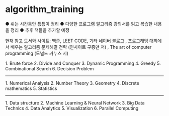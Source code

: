 # algorithm_training
 ● 쉬는 시간동안 틈틈이 정리
 ● 다양한 프로그램 알고리즘 강의서를 읽고 복습한 내용을 정리
 ● 추후 책들을 추가할 예정
 
 현재 참고 도서와 사이트: 백준, LEET CODE, 기타 네이버 블로그 , 프로그래밍 대회에서 배우는 알고리즘 문제해결 전략 (인사이트 구종만 저) , The art of computer programming (도널드 커누스 저)
 
 <Algorithms>
 1. Brute force
 2. Divide and Conquer
 3. Dynamic Programming
 4. Greedy
 5. Combinational Search
 6. Decision Problem
 
 ----------------------
 <Mathmetics>
 1. Numerical Analysis
 2. Number Theory
 3. Geometry
 4. Discrete mathematics
 5. Statistics
  
 -----------------------
 <Data Science>
 1. Data structure
 2. Machine Learning & Neural Network
 3. Big Data Technics
 4. Data Analytics
 5. Visualization
 6. Parallel Computing
